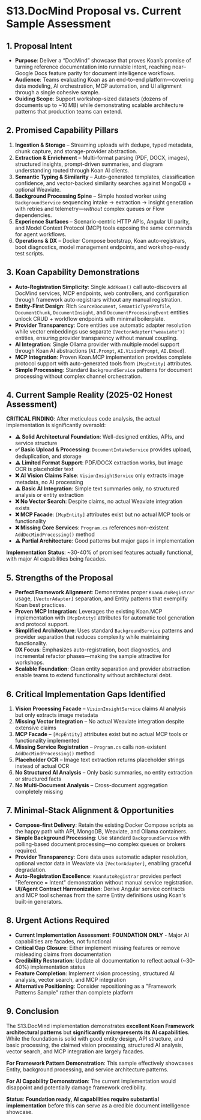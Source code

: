 # S13.DocMind Proposal vs. Current Sample Assessment

## 1. Proposal Intent
- **Purpose**: Deliver a “DocMind” showcase that proves Koan’s promise of turning reference documentation into runnable intent, reaching near–Google Docs feature parity for document intelligence workflows.
- **Audience**: Teams evaluating Koan as an end-to-end platform—covering data modeling, AI orchestration, MCP automation, and UI alignment through a single cohesive sample.
- **Guiding Scope**: Support workshop-sized datasets (dozens of documents up to ~10 MB) while demonstrating scalable architecture patterns that production teams can extend.

## 2. Promised Capability Pillars
1. **Ingestion & Storage** – Streaming uploads with dedupe, typed metadata, chunk capture, and storage-provider abstraction.
2. **Extraction & Enrichment** – Multi-format parsing (PDF, DOCX, images), structured insights, prompt-driven summaries, and diagram understanding routed through Koan AI clients.
3. **Semantic Typing & Similarity** – Auto-generated templates, classification confidence, and vector-backed similarity searches against MongoDB + optional Weaviate.
4. **Background Processing Spine** – Simple hosted worker using `BackgroundService` sequencing intake → extraction → insight generation with retries and telemetry—*without* complex queues or Flow dependencies.
5. **Experience Surfaces** – Scenario-centric HTTP APIs, Angular UI parity, and Model Context Protocol (MCP) tools exposing the same commands for agent workflows.
6. **Operations & DX** – Docker Compose bootstrap, Koan auto-registrars, boot diagnostics, model management endpoints, and workshop-ready test scripts.

## 3. Koan Capability Demonstrations
- **Auto-Registration Simplicity**: Single `AddKoan()` call auto-discovers all DocMind services, MCP endpoints, web controllers, and configuration through framework auto-registrars without any manual registration.
- **Entity-First Design**: Rich `SourceDocument`, `SemanticTypeProfile`, `DocumentChunk`, `DocumentInsight`, and `DocumentProcessingEvent` entities unlock CRUD + workflow endpoints with minimal boilerplate.
- **Provider Transparency**: Core entities use automatic adapter resolution while vector embeddings use separate `[VectorAdapter("weaviate")]` entities, ensuring provider transparency without manual coupling.
- **AI Integration**: Single Ollama provider with multiple model support through Koan AI abstractions (`AI.Prompt`, `AI.VisionPrompt`, `AI.Embed`).
- **MCP Integration**: Proven Koan.MCP implementation provides complete protocol support with auto-generated tools from `[McpEntity]` attributes.
- **Simple Processing**: Standard `BackgroundService` patterns for document processing without complex channel orchestration.

## 4. Current Sample Reality (2025-02 Honest Assessment)
**CRITICAL FINDING**: After meticulous code analysis, the actual implementation is significantly oversold:

- **⚠️ Solid Architectural Foundation**: Well-designed entities, APIs, and service structure
- **✅ Basic Upload & Processing**: `DocumentIntakeService` provides upload, deduplication, and storage
- **⚠️ Limited Format Support**: PDF/DOCX extraction works, but image OCR is placeholder text
- **❌ AI Vision Claims False**: `VisionInsightService` only extracts image metadata, no AI processing
- **⚠️ Basic AI Integration**: Simple text summaries only, no structured analysis or entity extraction
- **❌ No Vector Search**: Despite claims, no actual Weaviate integration exists
- **❌ MCP Facade**: `[McpEntity]` attributes exist but no actual MCP tools or functionality
- **❌ Missing Core Services**: `Program.cs` references non-existent `AddDocMindProcessing()` method
- **⚠️ Partial Architecture**: Good patterns but major gaps in implementation

**Implementation Status**: ~30-40% of promised features actually functional, with major AI capabilities being facades.

## 5. Strengths of the Proposal
- **Perfect Framework Alignment**: Demonstrates proper `KoanAutoRegistrar` usage, `[VectorAdapter]` separation, and Entity<T> patterns that exemplify Koan best practices.
- **Proven MCP Integration**: Leverages the existing Koan.MCP implementation with `[McpEntity]` attributes for automatic tool generation and protocol support.
- **Simplified Architecture**: Uses standard `BackgroundService` patterns and provider separation that reduces complexity while maintaining functionality.
- **DX Focus**: Emphasizes auto-registration, boot diagnostics, and incremental refactor phases—making the sample attractive for workshops.
- **Scalable Foundation**: Clean entity separation and provider abstraction enable teams to extend functionality without architectural debt.

## 6. Critical Implementation Gaps Identified
1. **Vision Processing Facade** – `VisionInsightService` claims AI analysis but only extracts image metadata
2. **Missing Vector Integration** – No actual Weaviate integration despite extensive claims
3. **MCP Facade** – `[McpEntity]` attributes exist but no actual MCP tools or functionality implemented
4. **Missing Service Registration** – `Program.cs` calls non-existent `AddDocMindProcessing()` method
5. **Placeholder OCR** – Image text extraction returns placeholder strings instead of actual OCR
6. **No Structured AI Analysis** – Only basic summaries, no entity extraction or structured facts
7. **No Multi-Document Analysis** – Cross-document aggregation completely missing

## 7. Minimal-Stack Alignment & Opportunities
- **Compose-first Delivery**: Retain the existing Docker Compose scripts as the happy path with API, MongoDB, Weaviate, and Ollama containers.
- **Simple Background Processing**: Use standard `BackgroundService` with polling-based document processing—no complex queues or brokers required.
- **Provider Transparency**: Core data uses automatic adapter resolution, optional vector data in Weaviate via `[VectorAdapter]`, enabling graceful degradation.
- **Auto-Registration Excellence**: `KoanAutoRegistrar` provides perfect "Reference = Intent" demonstration without manual service registration.
- **UI/Agent Contract Harmonization**: Derive Angular service contracts and MCP tool schemas from the same Entity<T> definitions using Koan's built-in generators.

## 8. Urgent Actions Required
- **Current Implementation Assessment**: **FOUNDATION ONLY** - Major AI capabilities are facades, not functional
- **Critical Gap Closure**: Either implement missing features or remove misleading claims from documentation
- **Credibility Restoration**: Update all documentation to reflect actual (~30-40%) implementation status
- **Feature Completion**: Implement vision processing, structured AI analysis, vector search, and MCP integration
- **Alternative Positioning**: Consider repositioning as a "Framework Patterns Sample" rather than complete platform

## 9. Conclusion
The S13.DocMind implementation demonstrates **excellent Koan Framework architectural patterns** but **significantly misrepresents its AI capabilities**. While the foundation is solid with good entity design, API structure, and basic processing, the claimed vision processing, structured AI analysis, vector search, and MCP integration are largely facades.

**For Framework Pattern Demonstration**: This sample effectively showcases Entity<T>, background processing, and service architecture patterns.

**For AI Capability Demonstration**: The current implementation would disappoint and potentially damage framework credibility.

**Status**: **Foundation ready, AI capabilities require substantial implementation** before this can serve as a credible document intelligence showcase.